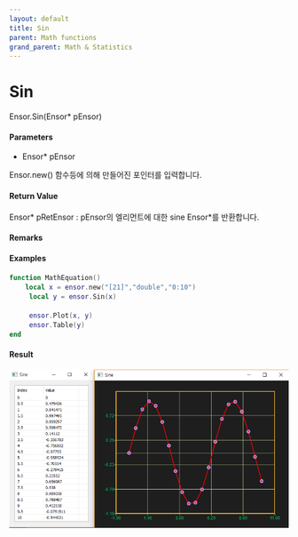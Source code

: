 ```yaml
---
layout: default
title: Sin
parent: Math functions
grand_parent: Math & Statistics
---
```


# Sin

Ensor.Sin\(Ensor\* pEnsor\)

#### Parameters

* Ensor\* pEnsor

Ensor.new\(\) 함수등에 의해 만들어진 포인터를 입력합니다.

#### Return Value

Ensor\* pRetEnsor : pEnsor의 엘리먼트에 대한 sine Ensor\*를 반환합니다.

#### Remarks

#### Examples

```lua
function MathEquation()
    local x = ensor.new("[21]","double","0:10")
     local y = ensor.Sin(x)

     ensor.Plot(x, y)
     ensor.Table(y)
end
```

#### Result

![](./MathAPI/SinResult.png)

